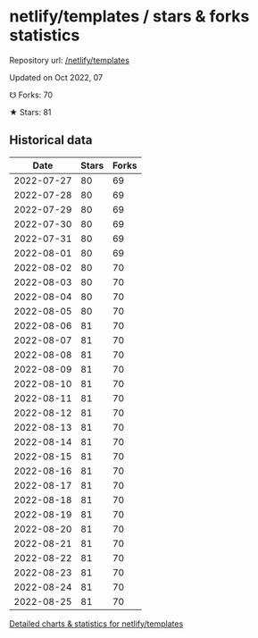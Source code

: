 # netlify/templates / stars & forks statistics

Repository url: [/netlify/templates](https://github.com/netlify/templates)

Updated on Oct 2022, 07

☋ Forks: 70

★ Stars: 81

## Historical data
| Date | Stars | Forks |
|------|-------|-------|
| 2022-07-27 | 80 | 69 | 
| 2022-07-28 | 80 | 69 | 
| 2022-07-29 | 80 | 69 | 
| 2022-07-30 | 80 | 69 | 
| 2022-07-31 | 80 | 69 | 
| 2022-08-01 | 80 | 69 | 
| 2022-08-02 | 80 | 70 | 
| 2022-08-03 | 80 | 70 | 
| 2022-08-04 | 80 | 70 | 
| 2022-08-05 | 80 | 70 | 
| 2022-08-06 | 81 | 70 | 
| 2022-08-07 | 81 | 70 | 
| 2022-08-08 | 81 | 70 | 
| 2022-08-09 | 81 | 70 | 
| 2022-08-10 | 81 | 70 | 
| 2022-08-11 | 81 | 70 | 
| 2022-08-12 | 81 | 70 | 
| 2022-08-13 | 81 | 70 | 
| 2022-08-14 | 81 | 70 | 
| 2022-08-15 | 81 | 70 | 
| 2022-08-16 | 81 | 70 | 
| 2022-08-17 | 81 | 70 | 
| 2022-08-18 | 81 | 70 | 
| 2022-08-19 | 81 | 70 | 
| 2022-08-20 | 81 | 70 | 
| 2022-08-21 | 81 | 70 | 
| 2022-08-22 | 81 | 70 | 
| 2022-08-23 | 81 | 70 | 
| 2022-08-24 | 81 | 70 | 
| 2022-08-25 | 81 | 70 | 


[Detailed charts & statistics for netlify/templates](https://reviewgithub.com/rep/netlify/templates)
